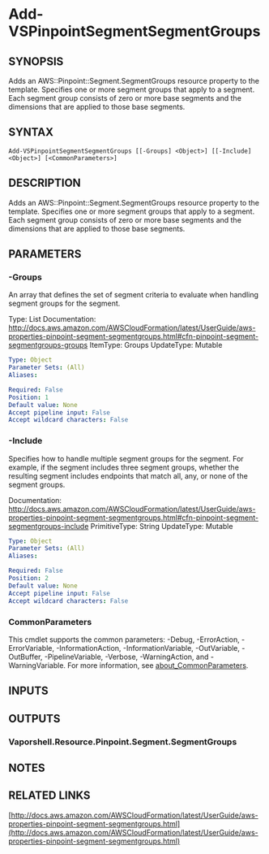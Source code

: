 # Add-VSPinpointSegmentSegmentGroups

## SYNOPSIS
Adds an AWS::Pinpoint::Segment.SegmentGroups resource property to the template.
Specifies one or more segment groups that apply to a segment.
Each segment group consists of zero or more base segments and the dimensions that are applied to those base segments.

## SYNTAX

```
Add-VSPinpointSegmentSegmentGroups [[-Groups] <Object>] [[-Include] <Object>] [<CommonParameters>]
```

## DESCRIPTION
Adds an AWS::Pinpoint::Segment.SegmentGroups resource property to the template.
Specifies one or more segment groups that apply to a segment.
Each segment group consists of zero or more base segments and the dimensions that are applied to those base segments.

## PARAMETERS

### -Groups
An array that defines the set of segment criteria to evaluate when handling segment groups for the segment.

Type: List
Documentation: http://docs.aws.amazon.com/AWSCloudFormation/latest/UserGuide/aws-properties-pinpoint-segment-segmentgroups.html#cfn-pinpoint-segment-segmentgroups-groups
ItemType: Groups
UpdateType: Mutable

```yaml
Type: Object
Parameter Sets: (All)
Aliases:

Required: False
Position: 1
Default value: None
Accept pipeline input: False
Accept wildcard characters: False
```

### -Include
Specifies how to handle multiple segment groups for the segment.
For example, if the segment includes three segment groups, whether the resulting segment includes endpoints that match all, any, or none of the segment groups.

Documentation: http://docs.aws.amazon.com/AWSCloudFormation/latest/UserGuide/aws-properties-pinpoint-segment-segmentgroups.html#cfn-pinpoint-segment-segmentgroups-include
PrimitiveType: String
UpdateType: Mutable

```yaml
Type: Object
Parameter Sets: (All)
Aliases:

Required: False
Position: 2
Default value: None
Accept pipeline input: False
Accept wildcard characters: False
```

### CommonParameters
This cmdlet supports the common parameters: -Debug, -ErrorAction, -ErrorVariable, -InformationAction, -InformationVariable, -OutVariable, -OutBuffer, -PipelineVariable, -Verbose, -WarningAction, and -WarningVariable. For more information, see [about_CommonParameters](http://go.microsoft.com/fwlink/?LinkID=113216).

## INPUTS

## OUTPUTS

### Vaporshell.Resource.Pinpoint.Segment.SegmentGroups
## NOTES

## RELATED LINKS

[http://docs.aws.amazon.com/AWSCloudFormation/latest/UserGuide/aws-properties-pinpoint-segment-segmentgroups.html](http://docs.aws.amazon.com/AWSCloudFormation/latest/UserGuide/aws-properties-pinpoint-segment-segmentgroups.html)

